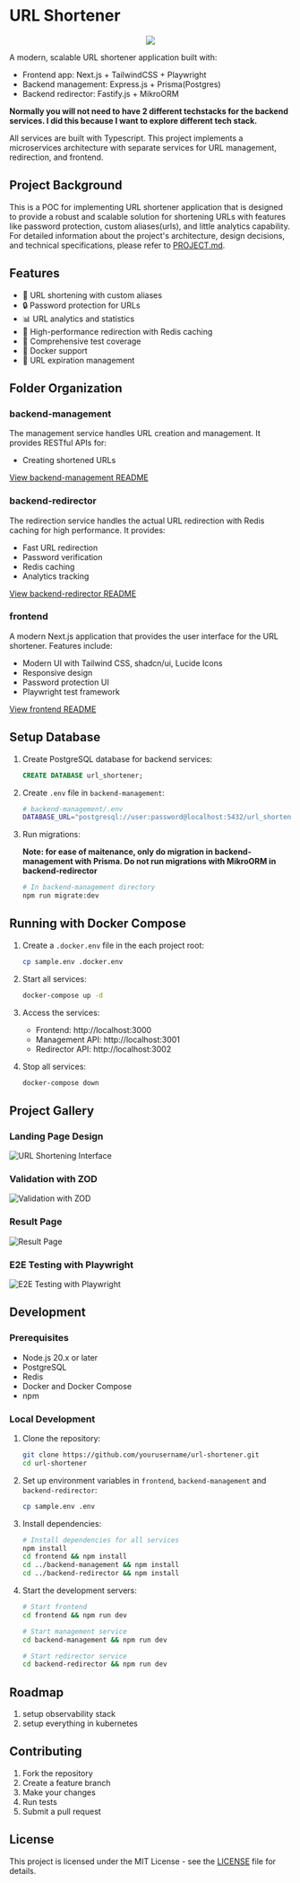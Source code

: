 # URL Shortener

<div align="center">
    <img src="media/landing-page-1.png" />
</div>

A modern, scalable URL shortener application built with:
- Frontend app: Next.js + TailwindCSS + Playwright 
- Backend management: Express.js + Prisma(Postgres)
- Backend redirector: Fastify.js + MikroORM

**Normally you will not need to have 2 different techstacks for the backend services. I did this because I want to explore different tech stack.**

All services are built with Typescript. This project implements a microservices architecture with separate services for URL management, redirection, and frontend.



## Project Background

This is a POC for implementing URL shortener application that is designed to provide a robust and scalable solution for shortening URLs with features like password protection, custom aliases(urls), and little analytics capability. For detailed information about the project's architecture, design decisions, and technical specifications, please refer to [PROJECT.md](PROJECT.md).

## Features

- 🔗 URL shortening with custom aliases
- 🔒 Password protection for URLs
- 📊 URL analytics and statistics
- 🚀 High-performance redirection with Redis caching
- 🧪 Comprehensive test coverage
- 🐳 Docker support
- 🔄 URL expiration management

## Folder Organization

### backend-management
The management service handles URL creation and management. It provides RESTful APIs for:
- Creating shortened URLs

[View backend-management README](backend-management/README.md)

### backend-redirector
The redirection service handles the actual URL redirection with Redis caching for high performance. It provides:
- Fast URL redirection
- Password verification
- Redis caching
- Analytics tracking

[View backend-redirector README](backend-redirector/README.md)

### frontend
A modern Next.js application that provides the user interface for the URL shortener. Features include:
- Modern UI with Tailwind CSS, shadcn/ui, Lucide Icons
- Responsive design
- Password protection UI
- Playwright test framework

[View frontend README](frontend/README.md)

## Setup Database

1. Create PostgreSQL database for backend services:
   ```sql
   CREATE DATABASE url_shortener;
   ```

2. Create `.env` file in `backend-management`:
   ```bash
   # backend-management/.env
   DATABASE_URL="postgresql://user:password@localhost:5432/url_shortener
   ```

3. Run migrations:

   **Note: for ease of maitenance, only do migration in backend-management with Prisma. Do not run migrations with MikroORM in backend-redirector**
   ```bash
   # In backend-management directory
   npm run migrate:dev
   ```

## Running with Docker Compose

1. Create a `.docker.env` file in the each project root:
   ```bash
   cp sample.env .docker.env
   ```

2. Start all services:
   ```bash
   docker-compose up -d
   ```

3. Access the services:
   - Frontend: http://localhost:3000
   - Management API: http://localhost:3001
   - Redirector API: http://localhost:3002

4. Stop all services:
   ```bash
   docker-compose down
   ```

## Project Gallery

### Landing Page Design
![URL Shortening Interface](media/landing-page-1.png)

### Validation with ZOD
![Validation with ZOD](media/landing-page-2.png)

### Result Page
![Result Page](media/result-page-1.png)

### E2E Testing with Playwright
![E2E Testing with Playwright](media/playwright-report.png)


## Development

### Prerequisites
- Node.js 20.x or later
- PostgreSQL
- Redis
- Docker and Docker Compose
- npm

### Local Development

1. Clone the repository:
   ```bash
   git clone https://github.com/yourusername/url-shortener.git
   cd url-shortener
   ```

2. Set up environment variables in `frontend`, `backend-management` and `backend-redirector`:
   ```bash
   cp sample.env .env
   ```

3. Install dependencies:
   ```bash
   # Install dependencies for all services
   npm install
   cd frontend && npm install
   cd ../backend-management && npm install
   cd ../backend-redirector && npm install
   ```

4. Start the development servers:
   ```bash
   # Start frontend
   cd frontend && npm run dev

   # Start management service
   cd backend-management && npm run dev

   # Start redirector service
   cd backend-redirector && npm run dev
   ```

## Roadmap

1. setup observability stack
2. setup everything in kubernetes



## Contributing

1. Fork the repository
2. Create a feature branch
3. Make your changes
4. Run tests
5. Submit a pull request

## License

This project is licensed under the MIT License - see the [LICENSE](LICENSE) file for details.
